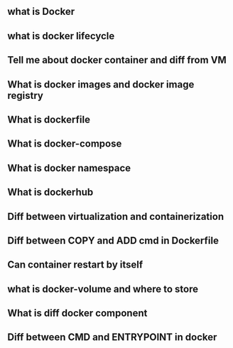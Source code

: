 ## what is Docker

## what is docker lifecycle

## Tell me about docker container and diff from VM

## What is docker images and docker image registry

## What is dockerfile

## What is docker-compose

## What is docker namespace

## What is dockerhub

## Diff between virtualization and containerization

## Diff between COPY and ADD cmd in Dockerfile

## Can container restart by itself

## what is docker-volume and where to store

## What is diff docker component

## Diff between CMD and ENTRYPOINT in docker


